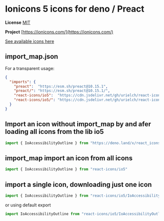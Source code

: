 # Ionicons 5 icons for deno / Preact

**License** [MIT](https://github.com/ionic-team/ionicons/blob/master/LICENSE)

**Project** [https://ionicons.com/](https://ionicons.com/)

[See available icons here](https://react-icons.deno.dev/io5)

## import_map.json

For a transparent usage:

```json
{
  "imports": {
    "preact":  "https://esm.sh/preact@10.15.1",
    "preact/": "https://esm.sh/preact@10.15.1/",
    "react-icons/io5":  "https://cdn.jsdelivr.net/gh/urielch/react-icons-io5@1.0.8/mod.ts",
    "react-icons/io5/": "https://cdn.jsdelivr.net/gh/urielch/react-icons-io5@1.0.8/ico/",
  }
}
```

## Import an icon without import_map by and afer loading all icons from the lib io5

```ts
import { IoAccessibilityOutline } from "https://deno.land/x/react_icons_io5@1.0.8/mod.ts"
```

## import_map import an icon from all icons

```ts
import { IoAccessibilityOutline } from "react-icons/io5"
```

## import a single icon, downloading just one icon

```ts
import { IoAccessibilityOutline } from "react-icons/io5/IoAccessibilityOutline.ts"
```

or using default export

```ts
import IoAccessibilityOutline from "react-icons/io5/IoAccessibilityOutline.ts"
```

